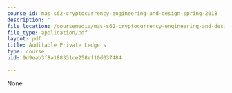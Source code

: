 ```yaml
---
course_id: mas-s62-cryptocurrency-engineering-and-design-spring-2018
description: ''
file_location: /coursemedia/mas-s62-cryptocurrency-engineering-and-design-spring-2018/9d9eab3f8a188331ce258ef10d037484_MAS-S62S18-lec24.pdf
file_type: application/pdf
layout: pdf
title: Auditable Private Ledgers
type: course
uid: 9d9eab3f8a188331ce258ef10d037484

---
```

None